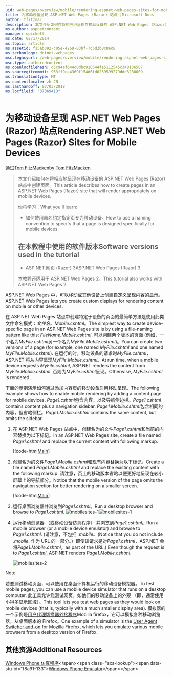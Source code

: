 ```yaml
---
uid: web-pages/overview/mobile/rendering-aspnet-web-pages-sites-for-mobile-devices
title: 为移动设备呈现 ASP.NET Web Pages (Razor) 站点 |Microsoft Docs
author: tfitzmac
description: 本文介绍如何在将相应地呈现在移动设备的 ASP.NET Web Pages (Razor) 站点中创建页面。 你将学习： 您如何...
ms.author: aspnetcontent
manager: wpickett
ms.date: 02/17/2014
ms.topic: article
ms.assetid: f15ab392-c05e-4269-83bf-7c6d2b8c8ec8
ms.technology: dotnet-webpages
msc.legacyurl: /web-pages/overview/mobile/rendering-aspnet-web-pages-sites-for-mobile-devices
msc.type: authoredcontent
ms.openlocfilehash: d5c94af644c0dbc918544fe5112545c348136587
ms.sourcegitcommit: 953ff9ea4369f154d6fd0239599279ddd3280009
ms.translationtype: MT
ms.contentlocale: zh-CN
ms.lasthandoff: 07/03/2018
ms.locfileid: "37369413"
---
```

<a name="rendering-aspnet-web-pages-razor-sites-for-mobile-devices"></a><span data-ttu-id="f8a91-104">为移动设备呈现 ASP.NET Web Pages (Razor) 站点</span><span class="sxs-lookup"><span data-stu-id="f8a91-104">Rendering ASP.NET Web Pages (Razor) Sites for Mobile Devices</span></span>
====================
<span data-ttu-id="f8a91-105">通过[Tom FitzMacken](https://github.com/tfitzmac)</span><span class="sxs-lookup"><span data-stu-id="f8a91-105">by [Tom FitzMacken](https://github.com/tfitzmac)</span></span>

> <span data-ttu-id="f8a91-106">本文介绍如何在将相应地呈现在移动设备的 ASP.NET Web Pages (Razor) 站点中创建页面。</span><span class="sxs-lookup"><span data-stu-id="f8a91-106">This article describes how to create pages in an ASP.NET Web Pages (Razor) site that will render appropriately on mobile devices.</span></span>
> 
> <span data-ttu-id="f8a91-107">你将学习：</span><span class="sxs-lookup"><span data-stu-id="f8a91-107">What you'll learn:</span></span>
> 
> - <span data-ttu-id="f8a91-108">如何使用命名约定指定页专为移动设备。</span><span class="sxs-lookup"><span data-stu-id="f8a91-108">How to use a naming convention to specify that a page is designed specifically for mobile devices.</span></span>
>   
> 
> ## <a name="software-versions-used-in-the-tutorial"></a><span data-ttu-id="f8a91-109">在本教程中使用的软件版本</span><span class="sxs-lookup"><span data-stu-id="f8a91-109">Software versions used in the tutorial</span></span>
> 
> 
> - <span data-ttu-id="f8a91-110">ASP.NET 网页 (Razor) 3</span><span class="sxs-lookup"><span data-stu-id="f8a91-110">ASP.NET Web Pages (Razor) 3</span></span>
>   
> 
> <span data-ttu-id="f8a91-111">本教程还适用于 ASP.NET Web Pages 2。</span><span class="sxs-lookup"><span data-stu-id="f8a91-111">This tutorial also works with ASP.NET Web Pages 2.</span></span>


<span data-ttu-id="f8a91-112">ASP.NET Web Pages 中，可以移动或其他设备上创建自定义呈现内容的显示。</span><span class="sxs-lookup"><span data-stu-id="f8a91-112">ASP.NET Web Pages lets you create custom displays for rendering content on mobile or other devices.</span></span>

<span data-ttu-id="f8a91-113">在 ASP.NET Web Pages 站点中创建特定于设备的页面的最简单方法是使用此类文件命名模式：<em>文件名。</em><em>Mobile</em><em>.cshtml</em>。</span><span class="sxs-lookup"><span data-stu-id="f8a91-113">The simplest way to create device-specific page in an ASP.NET Web Pages site is by using a file-naming pattern like this: <em>FileName.</em><em>Mobile</em><em>.cshtml</em>.</span></span> <span data-ttu-id="f8a91-114">可以创建两个版本的页面 (例如，一个名为<em>MyFile.cshtml</em>另一个名为<em>MyFile.Mobile.cshtml</em>)。</span><span class="sxs-lookup"><span data-stu-id="f8a91-114">You can create two versions of a page (for example, one named <em>MyFile.cshtml</em> and one named <em>MyFile.Mobile.cshtml</em>).</span></span> <span data-ttu-id="f8a91-115">在运行的时，移动设备的请求时<em>MyFile.cshtml</em>，ASP.NET 将从内容呈现<em>MyFile.Mobile.cshtml</em>。</span><span class="sxs-lookup"><span data-stu-id="f8a91-115">At run time, when a mobile device requests <em>MyFile.cshtml</em>, ASP.NET renders the content from <em>MyFile.Mobile.cshtml</em>.</span></span> <span data-ttu-id="f8a91-116">否则为<em>MyFile.cshtml</em>呈现。</span><span class="sxs-lookup"><span data-stu-id="f8a91-116">Otherwise, <em>MyFile.cshtml</em> is rendered.</span></span>

<span data-ttu-id="f8a91-117">下面的示例演示如何通过添加内容页的移动设备启用移动呈现。</span><span class="sxs-lookup"><span data-stu-id="f8a91-117">The following example shows how to enable mobile rendering by adding a content page for mobile devices.</span></span> <span data-ttu-id="f8a91-118">*Page1.cshtml*包含内容，以及导航侧边栏。</span><span class="sxs-lookup"><span data-stu-id="f8a91-118">*Page1.cshtml* contains content plus a navigation sidebar.</span></span> <span data-ttu-id="f8a91-119">*Page1.Mobile.cshtml*包含相同的内容，但省略侧栏。</span><span class="sxs-lookup"><span data-stu-id="f8a91-119">*Page1.Mobile.cshtml* contains the same content, but omits the sidebar.</span></span>

1. <span data-ttu-id="f8a91-120">在 ASP.NET Web Pages 站点中，创建名为的文件*Page1.cshtml*和当前的内容替换为以下标记。</span><span class="sxs-lookup"><span data-stu-id="f8a91-120">In an ASP.NET Web Pages site, create a file named *Page1.cshtml* and replace the current content with following markup.</span></span>

    [!code-html[Main](rendering-aspnet-web-pages-sites-for-mobile-devices/samples/sample1.html)]
2. <span data-ttu-id="f8a91-121">创建名为的文件*Page1.Mobile.cshtml*和现有内容替换为以下标记。</span><span class="sxs-lookup"><span data-stu-id="f8a91-121">Create a file named *Page1.Mobile.cshtml* and replace the existing content with the following markup.</span></span> <span data-ttu-id="f8a91-122">请注意，页上的移动版本省略以便更好地呈现在较小屏幕上的导航部分。</span><span class="sxs-lookup"><span data-stu-id="f8a91-122">Notice that the mobile version of the page omits the navigation section for better rendering on a smaller screen.</span></span>

    [!code-html[Main](rendering-aspnet-web-pages-sites-for-mobile-devices/samples/sample2.html)]
3. <span data-ttu-id="f8a91-123">运行桌面浏览器并浏览到*Page1.cshtml*。</span><span class="sxs-lookup"><span data-stu-id="f8a91-123">Run a desktop browser and browse to *Page1.cshtml*.</span></span> <span data-ttu-id="f8a91-124">![mobilesites-1](rendering-aspnet-web-pages-sites-for-mobile-devices/_static/image1.png)</span><span class="sxs-lookup"><span data-stu-id="f8a91-124">![mobilesites-1](rendering-aspnet-web-pages-sites-for-mobile-devices/_static/image1.png)</span></span>
4. <span data-ttu-id="f8a91-125">运行移动浏览器 （或移动设备仿真程序） 并浏览到*Page1.cshtml*。</span><span class="sxs-lookup"><span data-stu-id="f8a91-125">Run a mobile browser (or a mobile device emulator) and browse to *Page1.cshtml*.</span></span> <span data-ttu-id="f8a91-126">(请注意，不包括 *.mobile。*</span><span class="sxs-lookup"><span data-stu-id="f8a91-126">(Notice that you do not include *.mobile.*</span></span> <span data-ttu-id="f8a91-127">作为 URL 的一部分。）即使该请求是对*Page1.cshtml*，ASP.NET 会将*Page1.Mobile.cshtml*。</span><span class="sxs-lookup"><span data-stu-id="f8a91-127">as part of the URL.) Even though the request is to *Page1.cshtml*, ASP.NET renders *Page1.Mobile.cshtml*.</span></span>

    ![mobilesites-2](rendering-aspnet-web-pages-sites-for-mobile-devices/_static/image2.png)

> [!NOTE]
> <span data-ttu-id="f8a91-129">若要测试移动页面，可以使用在桌面计算机运行的移动设备模拟器。</span><span class="sxs-lookup"><span data-stu-id="f8a91-129">To test mobile pages, you can use a mobile device simulator that runs on a desktop computer.</span></span> <span data-ttu-id="f8a91-130">此工具允许您测试网页，如他们的移动设备上的外观 （即，通常使用小得多显示区域）。</span><span class="sxs-lookup"><span data-stu-id="f8a91-130">This tool lets you test web pages as they would look on mobile devices (that is, typically with a much smaller display area).</span></span> <span data-ttu-id="f8a91-131">模拟器的一个示例是[用户代理切换器外接程序](http://addons.mozilla.org/firefox/addon/user-agent-switcher/)Mozilla firefox，它可以模拟各种移动浏览器，从桌面版本的 Firefox。</span><span class="sxs-lookup"><span data-stu-id="f8a91-131">One example of a simulator is the [User Agent Switcher add-on](http://addons.mozilla.org/firefox/addon/user-agent-switcher/) for Mozilla Firefox, which lets you emulate various mobile browsers from a desktop version of Firefox.</span></span>


<a id="Additional_Resources"></a>
## <a name="additional-resources"></a><span data-ttu-id="f8a91-132">其他资源</span><span class="sxs-lookup"><span data-stu-id="f8a91-132">Additional Resources</span></span>


<span data-ttu-id="f8a91-133">[Windows Phone 仿真程序](https://msdn.microsoft.com/library/ff402563(v=VS.92).aspx)</span><span class="sxs-lookup"><span data-stu-id="f8a91-133">[Windows Phone Emulator](https://msdn.microsoft.com/library/ff402563(v=VS.92).aspx)</span></span>
